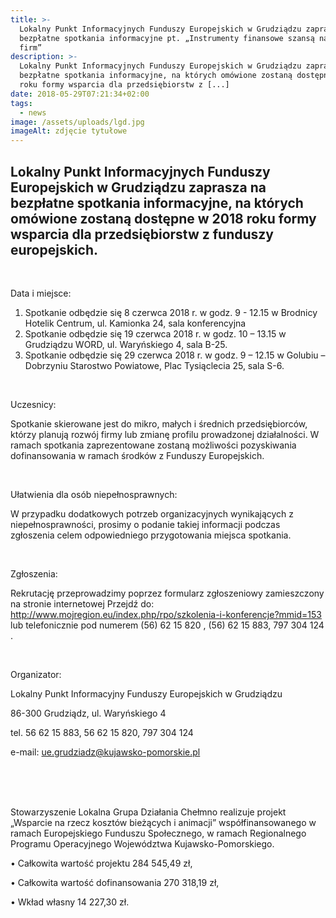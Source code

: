 ```yaml
---
title: >-
  Lokalny Punkt Informacyjnych Funduszy Europejskich w Grudziądzu zaprasza na
  bezpłatne spotkania informacyjne pt. „Instrumenty finansowe szansą na rozwój
  firm”
description: >-
  Lokalny Punkt Informacyjnych Funduszy Europejskich w Grudziądzu zaprasza na
  bezpłatne spotkania informacyjne, na których omówione zostaną dostępne w 2018
  roku formy wsparcia dla przedsiębiorstw z [...]
date: 2018-05-29T07:21:34+02:00
tags:
  - news
image: /assets/uploads/lgd.jpg
imageAlt: zdjęcie tytułowe
---
```

## Lokalny Punkt Informacyjnych Funduszy Europejskich w Grudziądzu zaprasza na bezpłatne spotkania informacyjne, na których omówione zostaną dostępne w 2018 roku formy wsparcia dla przedsiębiorstw z funduszy europejskich. 

<br>

Data i miejsce:

1. Spotkanie odbędzie się 8 czerwca 2018 r. w godz. 9 - 12.15 w Brodnicy Hotelik Centrum, ul. Kamionka 24, sala konferencyjna
2. Spotkanie odbędzie się 19 czerwca 2018 r. w godz. 10 – 13.15 w Grudziądzu WORD, ul. Waryńskiego 4, sala B-25. 
3. Spotkanie odbędzie się 29 czerwca 2018 r. w godz. 9 – 12.15 w Golubiu – Dobrzyniu Starostwo Powiatowe, Plac Tysiąclecia 25, sala S-6.

<br>

Uczesnicy:

Spotkanie skierowane jest do mikro, małych i średnich przedsiębiorców, którzy planują rozwój firmy lub zmianę profilu prowadzonej działalności. W ramach spotkania zaprezentowane zostaną możliwości pozyskiwania dofinansowania w ramach środków z Funduszy Europejskich.

<br>

Ułatwienia dla osób niepełnosprawnych:

W przypadku dodatkowych potrzeb organizacyjnych wynikających z niepełnosprawności, prosimy o podanie takiej informacji podczas zgłoszenia celem odpowiedniego przygotowania miejsca spotkania.

<br>

Zgłoszenia:

Rekrutację przeprowadzimy poprzez formularz zgłoszeniowy zamieszczony na stronie internetowej Przejdź do: http://www.mojregion.eu/index.php/rpo/szkolenia-i-konferencje?mmid=153  lub telefonicznie pod numerem (56) 62 15 820 , (56) 62 15 883, 797 304 124 .

<br>

Organizator:

Lokalny Punkt Informacyjny Funduszy Europejskich w Grudziądzu



86-300 Grudziądz, ul. Waryńskiego 4  



tel. 56 62 15 883, 56 62 15 820, 797 304 124



e-mail: ue.grudziadz@kujawsko-pomorskie.pl

<br>

<br>

<br>

Stowarzyszenie Lokalna Grupa Działania Chełmno realizuje projekt „Wsparcie na rzecz kosztów bieżących i animacji” współfinansowanego w ramach Europejskiego Funduszu Społecznego, w ramach Regionalnego Programu Operacyjnego Województwa Kujawsko-Pomorskiego.



• Całkowita wartość projektu 284 545,49 zł,



• Całkowita wartość dofinansowania 270 318,19 zł,



• Wkład własny 14 227,30 zł.
